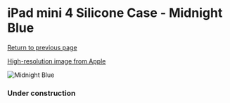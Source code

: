 # iPad mini 4 Silicone Case - Midnight Blue

[Return to previous page](/ipad_mini4)

[High-resolution image from Apple](https://store.storeimages.cdn-apple.com/8756/as-images.apple.com/is/MKLM2?wid=4500&hei=4500&fmt=png)

<div style="width: 384px"><img src="/everyphone/MKLM2.png" alt="Midnight Blue"></div>

### Under construction
